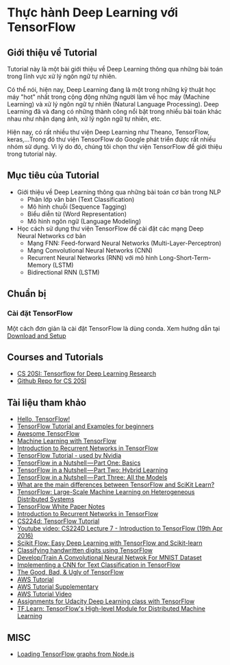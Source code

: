# Thực hành Deep Learning với TensorFlow

## Giới thiệu về Tutorial

Tutorial này là một bài giới thiệu về Deep Learning thông qua những bài toán trong lĩnh vực xử lý ngôn ngữ tự nhiên.

Có thể nói, hiện nay, Deep Learning đang là một trong những kỹ thuật học máy "hot" nhất trong cộng động những người làm về học máy (Machine Learning) và xử lý ngôn ngữ tự nhiên (Natural Language Processing). Deep Learning đã và đang có những thành công nổi bật trong nhiều bài toán khác nhau như nhận dạng ảnh, xử lý ngôn ngữ tự nhiên, etc.

Hiện nay, có rất nhiều thư viện Deep Learning như Theano, TensorFlow, keras,...Trong đó thư viện TensorFlow do Google phát triển được rất nhiều nhóm sử dụng. Vì lý do đó, chúng tôi chọn thư viện TensorFlow để giới thiệu trong tutorial này.

## Mục tiêu của Tutorial

- Giới thiệu về Deep Learning thông qua những bài toán cơ bản trong NLP
    * Phân lớp văn bản (Text Classification)
    * Mô hình chuỗi (Sequence Tagging)
    * Biểu diễn từ (Word Representation)
    * Mô hình ngôn ngữ (Language Modeling)
- Học cách sử dụng thư viện TensorFlow để cài đặt các mạng Deep Neural Networks cơ bản
    * Mạng FNN: Feed-forward Neural Networks (Multi-Layer-Perceptron)
    * Mạng Convolutional Neural Networks (CNN)
    * Recurrent Neural Networks (RNN) với mô hình Long-Short-Term-Memory (LSTM)
    * Bidirectional RNN (LSTM)


## Chuẩn bị

### Cài đặt TensorFlow

Một cách đơn giản là cài đặt TensorFlow là dùng conda. Xem hướng dẫn tại [Download and Setup](https://github.com/tensorflow/tensorflow/blob/master/tensorflow/g3doc/get_started/os_setup.md#optional-setup-gpu-for-mac)

## Courses and Tutorials

- [CS 20SI: Tensorflow for Deep Learning Research](https://web.stanford.edu/class/cs20si/)
- [Github Repo for CS 20SI](https://github.com/chiphuyen/tf-stanford-tutorials)

## Tài liệu tham khảo

- [Hello, TensorFlow!](https://www.oreilly.com/learning/hello-tensorflow)
- [TensorFlow Tutorial and Examples for beginners](https://github.com/aymericdamien/TensorFlow-Examples)
- [Awesome TensorFlow](https://github.com/minhpqn/awesome-tensorflow)
- [Machine Learning with TensorFlow](https://github.com/BinRoot/TensorFlow-Book)
- [Introduction to Recurrent Networks in TensorFlow](http://danijar.com/introduction-to-recurrent-networks-in-tensorflow/)
- [TensorFlow Tutorial - used by Nvidia](https://github.com/alrojo/tensorflow-tutorial)
- [TensorFlow in a Nutshell — Part One: Basics](https://medium.com/@camrongodbout/tensorflow-in-a-nutshell-part-one-basics-3f4403709c9d#.f4xd4bjnm)
- [TensorFlow in a Nutshell — Part Two: Hybrid Learning ](https://chatbotnewsdaily.com/tensorflow-in-a-nutshell-part-two-hybrid-learning-98c121d35392#.tjxe65pgh)
- [TensorFlow in a Nutshell — Part Three: All the Models](https://hackernoon.com/tensorflow-in-a-nutshell-part-three-all-the-models-be1465993930#.1win45oss)
- [What are the main differences between TensorFlow and SciKit Learn?](https://www.quora.com/What-are-the-main-differences-between-TensorFlow-and-SciKit-Learn)
- [TensorFlow: Large-Scale Machine Learning on Heterogeneous Distributed Systems](http://download.tensorflow.org/paper/whitepaper2015.pdf)
- [TensorFlow White Paper Notes](https://github.com/samjabrahams/tensorflow-white-paper-notes)
- [Introduction to Recurrent Networks in TensorFlow](http://danijar.com/introduction-to-recurrent-networks-in-tensorflow/)
- [CS224d: TensorFlow Tutorial](http://cs224d.stanford.edu/lectures/CS224d-Lecture7.pdf)
- [Youtube video: CS224D Lecture 7 - Introduction to TensorFlow (19th Apr 2016)](https://www.youtube.com/watch?v=L8Y2_Cq2X5s&index=8&list=PLcGUo322oqu9n4i0X3cRJgKyVy7OkDdoi)
- [Scikit Flow: Easy Deep Learning with TensorFlow and Scikit-learn](http://www.kdnuggets.com/2016/02/scikit-flow-easy-deep-learning-tensorflow-scikit-learn.html)
- [Classifying handwritten digits using TensorFlow](http://blog.yhat.com/posts/handwriting-classifier-updated.html)
- [Develop/Train A Convolutional Neural Netwok For MNIST Dataset](https://github.com/mirjalil/DataScience/blob/master/notebooks/deeplearning/tensorflow_03_CNN.ipynb)
- [Implementing a CNN for Text Classification in TensorFlow](http://www.wildml.com/2015/12/implementing-a-cnn-for-text-classification-in-tensorflow/)
- [The Good, Bad, & Ugly of TensorFlow](https://indico.io/blog/the-good-bad-ugly-of-tensorflow/)
- [AWS Tutorial](http://cs224d.stanford.edu/supplementary/aws-tutorial-2.pdf)
- [AWS Tutorial Supplementary](http://cs224d.stanford.edu/lectures/CS224D-Lecture7-2.pdf)
- [AWS Tutorial Video](https://www.youtube.com/watch?v=zdnMXKHP-m4&feature=youtu.be)
- [Assignments for Udacity Deep Learning class with TensorFlow](https://github.com/tensorflow/tensorflow/tree/master/tensorflow/examples/udacity)
- [TF.Learn: TensorFlow's High-level Module for Distributed Machine Learning](https://arxiv.org/abs/1612.04251)

## MISC 

- [Loading TensorFlow graphs from Node.js](https://medium.com/jim-fleming/loading-tensorflow-graphs-via-host-languages-be10fd81876f#.ifdeahm7t)